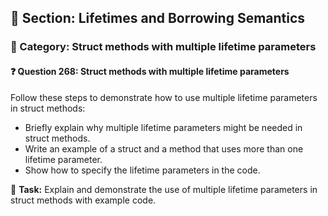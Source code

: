 ## 📘 Section: Lifetimes and Borrowing Semantics  
### 🔹 Category: Struct methods with multiple lifetime parameters  
#### ❓ Question 268: Struct methods with multiple lifetime parameters

Follow these steps to demonstrate how to use multiple lifetime parameters in struct methods:

- Briefly explain why multiple lifetime parameters might be needed in struct methods.
- Write an example of a struct and a method that uses more than one lifetime parameter.
- Show how to specify the lifetime parameters in the code.

🔧 **Task:** Explain and demonstrate the use of multiple lifetime parameters in struct methods with example code.
